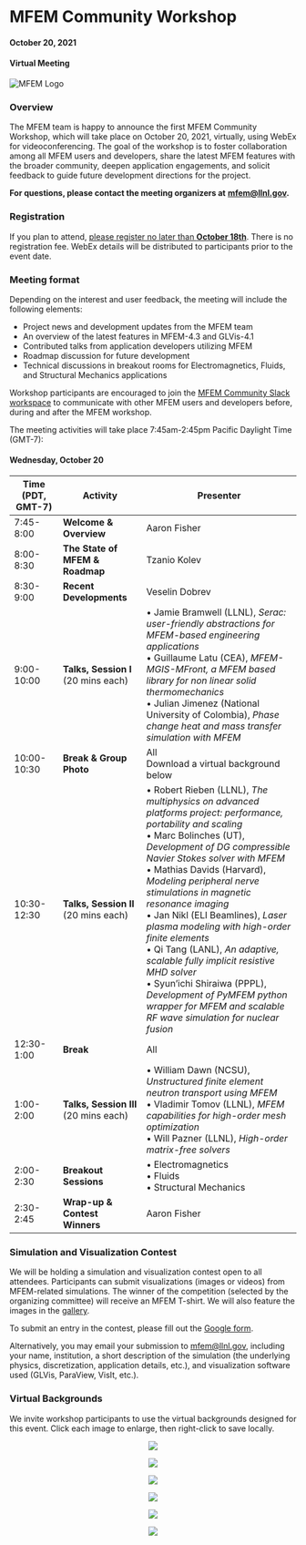 # MFEM Community Workshop
#### October 20, 2021
#### Virtual Meeting

![MFEM Logo](img/logo-300.png)

### Overview

The MFEM team is happy to announce the first MFEM Community Workshop, which will
take place on October 20, 2021, virtually, using WebEx for videoconferencing.
The goal of the workshop is to foster collaboration among all MFEM users and
developers, share the latest MFEM features with the broader community, deepen
application engagements, and solicit feedback to guide future development
directions for the project.

**For questions, please contact the meeting organizers at**
**[mfem@llnl.gov](mailto:mfem@llnl.gov).**

### Registration

If you plan to attend, [please register no later than **October 18th**](https://docs.google.com/forms/d/e/1FAIpQLSdVnFGMlkOtfHYNrm0oEBNLKI7Skba5WTBloZiZqh4MRfD73w/viewform).
There is no registration fee. WebEx details will be distributed to participants prior to the event date.

### Meeting format

Depending on the interest and user feedback, the meeting will include the following elements:

- Project news and development updates from the MFEM team
- An overview of the latest features in MFEM-4.3 and GLVis-4.1
- Contributed talks from application developers utilizing MFEM
- Roadmap discussion for future development
- Technical discussions in breakout rooms for Electromagnetics, Fluids, and
  Structural Mechanics applications

Workshop participants are encouraged to join the
[MFEM Community Slack workspace](https://join.slack.com/t/mfemworkshop/shared_invite/zt-weieq6sh-yeu39dNdFRIKyGpoE2u9SQ)
to communicate with other MFEM users and developers before, during and after the
MFEM workshop.

The meeting activities will take place 7:45am-2:45pm Pacific Daylight Time (GMT-7):

#### Wednesday, October 20

| Time (PDT, GMT-7) | Activity | Presenter |
|---|---|---|
| 7:45-8:00 | **Welcome & Overview** | Aaron Fisher |
| 8:00-8:30 | **The State of MFEM & Roadmap** | Tzanio Kolev |
| 8:30-9:00 | **Recent Developments** | Veselin Dobrev |
| 9:00-10:00 | **Talks, Session I**<br>(20 mins each) | • Jamie Bramwell (LLNL), *Serac: user-friendly abstractions for MFEM-based engineering applications*<br>• Guillaume Latu (CEA), *MFEM-MGIS-MFront, a MFEM based library for non linear solid thermomechanics*<br>• Julian Jimenez (National University of Colombia), *Phase change heat and mass transfer simulation with MFEM* |
| 10:00-10:30 | **Break & Group Photo**| All<br>Download a virtual background below |
| 10:30-12:30 | **Talks, Session II**<br>(20 mins each) | • Robert Rieben (LLNL), *The multiphysics on advanced platforms project: performance, portability and scaling*<br>• Marc Bolinches (UT), *Development of DG compressible Navier Stokes solver with MFEM*<br>• Mathias Davids (Harvard), *Modeling peripheral nerve stimulations in magnetic resonance imaging*<br>• Jan Nikl (ELI Beamlines), *Laser plasma modeling with high-order finite elements*<br>• Qi Tang (LANL), *An adaptive, scalable fully implicit resistive MHD solver*<br>• Syun’ichi Shiraiwa (PPPL), *Development of PyMFEM python wrapper for MFEM and scalable RF wave simulation for nuclear fusion* |
| 12:30-1:00 | **Break** | All |
| 1:00-2:00 | **Talks, Session III**<br>(20 mins each) | • William Dawn (NCSU), *Unstructured finite element neutron transport using MFEM*<br>• Vladimir Tomov (LLNL), *MFEM capabilities for high-order mesh optimization*<br>• Will Pazner (LLNL), *High-order matrix-free solvers* |
| 2:00-2:30 | **Breakout Sessions** | • Electromagnetics<br>• Fluids<br>• Structural Mechanics |
| 2:30-2:45 | **Wrap-up & Contest Winners** | Aaron Fisher |

### Simulation and Visualization Contest

We will be holding a simulation and visualization contest open to all attendees.
Participants can submit visualizations (images or videos) from MFEM-related
simulations. The winner of the competition (selected by the organizing
committee) will receive an MFEM T-shirt. We will also feature the images in the
[gallery](gallery.md).

To submit an entry in the contest, please fill out the
[Google form](https://docs.google.com/forms/d/e/1FAIpQLSeZBs2jwmWvdgZ9WED3nIlt0pCSqm-9lURbCtSFVQN5-9gGEA/viewform?usp=sf_link).

Alternatively, you may email your submission to
[mfem@llnl.gov](mailto:mfem@llnl.gov), including your name, institution, a short
description of the simulation (the underlying physics, discretization,
application details, etc.), and visualization software used (GLVis, ParaView,
VisIt, etc.).

### Virtual Backgrounds

We invite workshop participants to use the virtual backgrounds designed for this event. 
Click each image to enlarge, then right-click to save locally.

<center>

<div class="col-md-3"  markdown="1">

[![](img/workshop-vb/mfem-blueprint-text.png)](img/workshop-vb/mfem-blueprint-text.png)

[![](img/workshop-vb/mfem-dark-blue-text.png)](img/workshop-vb/mfem-dark-blue-text.png)

</div><div class="col-md-3"  markdown="1">

[![](img/workshop-vb/mfem-grey-text.png)](img/workshop-vb/mfem-dark-blue-text.png)

[![](img/workshop-vb/mfem-light-blue-text.png)](img/workshop-vb/mfem-light-blue-text.png)

</div><div class="col-md-3"  markdown="1">

[![](img/workshop-vb/mfem-tron-wave-text.png)](img/workshop-vb/mfem-tron-wave-text.png)

[![](img/workshop-vb/mfem-wave-text.png)](img/workshop-vb/mfem-wave-text.png)

</div>
</center>
